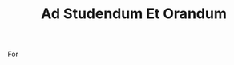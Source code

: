 ---
title: Ad Studendum Et Orandum
letter: A
permalink: "/definitions/ad-studendum-et-orandum.html"
body: For
published_at: '2018-07-07'
layout: post
---